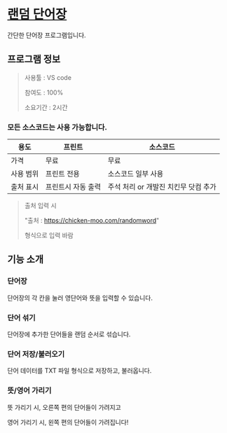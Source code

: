 # [랜덤 단어장](https://chicken-moo.com/randomword)

간단한 단어장 프로그램입니다.

## 프로그램 정보

> 사용툴 : VS code
>
> 참여도 : 100%
>
> 소요기간 : 2시간

### 모든 소스코드는 사용 가능합니다.

| 용도      | 프린트             | 소스코드                             |
| --------- | ------------------ | ------------------------------------ |
| 가격      | 무료               | 무료                                 |
| 사용 범위 | 프린트 전용        | 소스코드 일부 사용                   |
| 출처 표시 | 프린트시 자동 출력 | 주석 처리 or 개발진 치킨무 닷컴 추가 |

> 출처 입력 시
>
> "출처 : https://chicken-moo.com/randomword"
>
> 형식으로 입력 바람



## 기능 소개

### 단어장

단어장의 각 칸을 눌러 영단어와 뜻을 입력할 수 있습니다.

### 단어 섞기

단어장에 추가한 단어들을 랜덤 순서로 섞습니다.

### 단어 저장/불러오기

단어 데이터를 TXT 파일 형식으로 저장하고, 불러옵니다.

### 뜻/영어 가리기

뜻 가리기 시, 오른쪽 편의 단어들이 가려지고

영어 가리기 시, 왼쪽 편의 단어들이 가려집니다!
 
